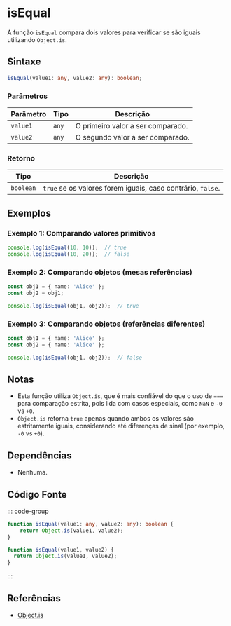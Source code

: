 # isEqual
A função `isEqual` compara dois valores para verificar se são iguais utilizando `Object.is`.

## Sintaxe

```typescript
isEqual(value1: any, value2: any): boolean;
```

### Parâmetros

| Parâmetro  | Tipo     | Descrição                                                          |
|------------|----------|--------------------------------------------------------------------|
| `value1`   | `any`    | O primeiro valor a ser comparado.                                  |
| `value2`   | `any`    | O segundo valor a ser comparado.                                   |

### Retorno

| Tipo     | Descrição                                                          |
|----------|--------------------------------------------------------------------|
| `boolean`| `true` se os valores forem iguais, caso contrário, `false`.         |

## Exemplos

### Exemplo 1: Comparando valores primitivos
```typescript
console.log(isEqual(10, 10));  // true
console.log(isEqual(10, 20));  // false
```

### Exemplo 2: Comparando objetos (mesas referências)
```typescript
const obj1 = { name: 'Alice' };
const obj2 = obj1;

console.log(isEqual(obj1, obj2));  // true
```

### Exemplo 3: Comparando objetos (referências diferentes)
```typescript
const obj1 = { name: 'Alice' };
const obj2 = { name: 'Alice' };

console.log(isEqual(obj1, obj2));  // false
```

## Notas
- Esta função utiliza `Object.is`, que é mais confiável do que o uso de `===` para comparação estrita, pois lida com casos especiais, como `NaN` e `-0` vs `+0`.
- `Object.is` retorna `true` apenas quando ambos os valores são estritamente iguais, considerando até diferenças de sinal (por exemplo, `-0` vs `+0`).

## Dependências
- Nenhuma.

## Código Fonte
::: code-group

```typescript
function isEqual(value1: any, value2: any): boolean {
	return Object.is(value1, value2);
}
```

```javascript
function isEqual(value1, value2) {
  return Object.is(value1, value2);
}
```
:::

## Referências
- [Object.is](https://developer.mozilla.org/en-US/docs/Web/JavaScript/Reference/Global_Objects/Object/is)